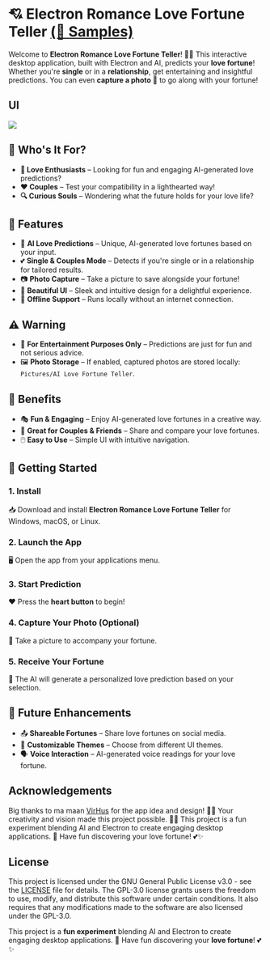 # 💘 Electron Romance Love Fortune Teller [(📌 Samples)](https://www.facebook.com/share/p/16CRjqYTtA/)

Welcome to **Electron Romance Love Fortune Teller**! 🔮✨ This interactive desktop application, built with Electron and AI, predicts your **love fortune**! Whether you're **single** or in a **relationship**, get entertaining and insightful predictions. You can even **capture a photo 📸** to go along with your fortune!  

## UI

![](sample.jpg)

## 💑 Who's It For?  
- **💞 Love Enthusiasts** – Looking for fun and engaging AI-generated love predictions?  
- **❤️ Couples** – Test your compatibility in a lighthearted way!  
- **🔍 Curious Souls** – Wondering what the future holds for your love life?  

## 🌟 Features  

- 🔮 **AI Love Predictions** – Unique, AI-generated love fortunes based on your input.  
- 💕 **Single & Couples Mode** – Detects if you're single or in a relationship for tailored results.  
- 📷 **Photo Capture** – Take a picture to save alongside your fortune!  
- 🎨 **Beautiful UI** – Sleek and intuitive design for a delightful experience.  
- 🔌 **Offline Support** – Runs locally without an internet connection.  

## ⚠️ Warning  

- 🚨 **For Entertainment Purposes Only** – Predictions are just for fun and not serious advice.  
- 🖼️ **Photo Storage** – If enabled, captured photos are stored locally: `Pictures/AI Love Fortune Teller`.  

## 🎁 Benefits  

- 🎭 **Fun & Engaging** – Enjoy AI-generated love fortunes in a creative way.  
- 👫 **Great for Couples & Friends** – Share and compare your love fortunes.  
- 🖱️ **Easy to Use** – Simple UI with intuitive navigation.  

## 🚀 Getting Started  

### 1. Install  
📥 Download and install **Electron Romance Love Fortune Teller** for Windows, macOS, or Linux.  

### 2. Launch the App  
🖥️ Open the app from your applications menu.  

### 3. Start Prediction  
❤️ Press the **heart button** to begin!  

### 4. Capture Your Photo (Optional)  
📸 Take a picture to accompany your fortune.  

### 5. Receive Your Fortune  
💬 The AI will generate a personalized love prediction based on your selection.  

## 🔮 Future Enhancements  

- 📤 **Shareable Fortunes** – Share love fortunes on social media.  
- 🎨 **Customizable Themes** – Choose from different UI themes.  
- 🗣️ **Voice Interaction** – AI-generated voice readings for your love fortune.  

## Acknowledgements

Big thanks to ma maan [VirHus](https://github.com/VirHus) for the app idea and design! 🎨💡 Your creativity and vision made this project possible. 🚀💖
This project is a fun experiment blending AI and Electron to create engaging desktop applications. 🎉 Have fun discovering your love fortune! 💕✨

## License

This project is licensed under the GNU General Public License v3.0 - see the [LICENSE](LICENSE) file for details.
The GPL-3.0 license grants users the freedom to use, modify, and distribute this software under certain conditions. It also requires that any modifications made to the software are also licensed under the GPL-3.0.

This project is a **fun experiment** blending AI and Electron to create engaging desktop applications. 🎉 Have fun discovering your **love fortune**! 💕✨  
